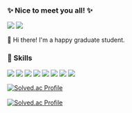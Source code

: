 ### ✨ Nice to meet you all! ✨
<p>
    <a href="mailto:jonginchoi99@gmail.com" target="_blank"><img src="https://img.shields.io/badge/jonginchoi99@gmail.com-EA4335?style=flat-square&logo=Gmail&logoColor=white"/></a>
    <a href="https://solved.ac/profile/jongin_go" target="_blank"><img src="https://img.shields.io/badge/solved.ac-00BCB4?style=flat-square&logo=thealgorithms&logoColor=white"/></a>
</p>

👋 Hi there! I'm a happy graduate student.

### 💪 Skills
<p>
    <img src="https://img.shields.io/badge/Kubernetes-326CE5?style=flat-square&logo=Kubernetes&logoColor=white"/>
    <img src="https://img.shields.io/badge/Istio-466BB0?style=flat-square&logo=Istio&logoColor=white"/>
    <img src="https://img.shields.io/badge/Go-00ADD8?style=flat-square&logo=Go&logoColor=white"/>
    <img src="https://img.shields.io/badge/Java-ED8B00?style=flat-square&logo=Java&logoColor=white"/>
    <img src="https://img.shields.io/badge/Python-3776AB?style=flat-square&logo=Python&logoColor=white"/>
    <img src="https://img.shields.io/badge/Argo-EF7B4D?style=flat-square&logo=Argo&logoColor=white"/>
    <img src="https://img.shields.io/badge/OpenStack-ED1944?style=flat-square&logo=OpenStack&logoColor=white"/>
    <img src="https://img.shields.io/badge/Cilium-F8C517?style=flat-square&logo=Cilium&logoColor=white"/><br/>
</p>

[![Solved.ac
Profile](http://mazassumnida.wtf/api/v2/generate_badge?boj=jongin_go)](https://solved.ac/jongin_go)<br/><br/>
[![Solved.ac
Profile](http://mazassumnida.wtf/api/v2/generate_badge?boj=beowolf4565)](https://solved.ac/beowolf4565)<br/><br/>

